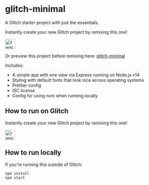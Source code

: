 # glitch-minimal

A Glitch starter project with just the essentials.

Instantly create your new Glitch project by remixing this one!

<a href="https://glitch.com/edit/?utm_content=project_glitch-minimal&utm_source=remix_this&utm_medium=button&utm_campaign=glitchButton#!/remix/glitch-minimal">
  <img src="https://cdn.glitch.com/2bdfb3f8-05ef-4035-a06e-2043962a3a13%2Fremix%402x.png?1513093958726" alt="remix this" height="33">
</a>

Or preview this project before remixing here: [glitch-minimal](https://glitch.com/~glitch-minimal)

Includes:

* A simple app with one view via Express running on Node.js v14
* Styling with default fonts that look nice across operating systems
* Prettier config
* ISC license
* Config for using nvm when running locally

## How to run on Glitch

Instantly create your new Glitch project by remixing this one!

<a href="https://glitch.com/edit/?utm_content=project_glitch-minimal&utm_source=remix_this&utm_medium=button&utm_campaign=glitchButton#!/remix/glitch-minimal">
  <img src="https://cdn.glitch.com/2bdfb3f8-05ef-4035-a06e-2043962a3a13%2Fremix%402x.png?1513093958726" alt="remix this" height="33">
</a>

## How to run locally

If you're running this outside of Glitch:

    npm install
    npm start
